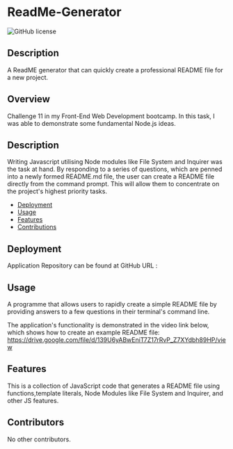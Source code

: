 # ReadMe-Generator

![GitHub license](https://img.shields.io/badge/license-MIT-orange.svg)

## Description 
A ReadME generator that can quickly create a professional README file for a 
new project.

## Overview
Challenge 11 in my Front-End Web Development bootcamp. In this task, I was able to demonstrate some fundamental Node.js ideas.


## Description

Writing Javascript utilising Node modules like File System and Inquirer was the task at hand. By responding to a series of questions, which are penned into a newly formed README.md file, the user can create a README file directly from the command prompt. This will allow them to concentrate on the project's highest priority tasks.

* [Deployment](#Deployment)
* [Usage](#Usage)
* [Features](#Features)
* [Contributions](#Contributions)

## Deployment 

Application Repository can be found at GitHub URL :

## Usage 

A programme that allows users to rapidly create a simple README file by providing answers to a few questions in their terminal's command line.

The application's functionality is demonstrated in the video link below, which shows how to create an example README file: https://drive.google.com/file/d/139U6yABwEniT7Z17rRvP_Z7XYdbh89HP/view

## Features

This is a collection of JavaScript code that generates a README file using functions,template literals, Node Modules like File System and Inquirer, and other JS features. 

## Contributors
No other contributors.
